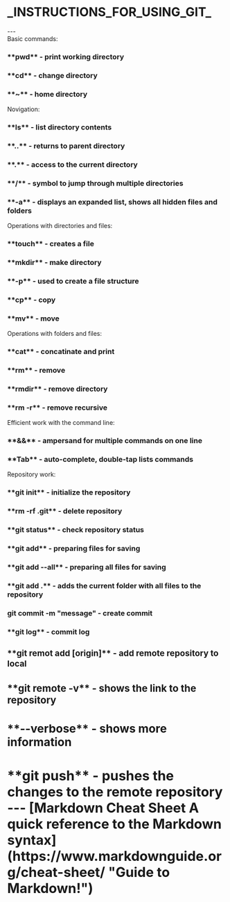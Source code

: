 <h1>_INSTRUCTIONS_FOR_USING_GIT_</h1>
---
<br/>
Basic commands:
<h3>**pwd** - print working directory</h3>
<h3>**cd** - change directory</h3>
<h3>**~** - home directory</h3>
Novigation:
<h3>**ls** - list directory contents</h3>
<h3>**..** - returns to parent directory</h3>
<h3>**.** - access to the current directory</h3>
<h3>**/** - symbol to jump through multiple directories</h3>
<h3>**-a** - displays an expanded list, shows all hidden files and folders</h3>
Operations with directories and files:
<h3>**touch** - creates a file</h3>
<h3>**mkdir** - make directory</h3>
<h3>**-p** - used to create a file structure</h3>
<h3>**cp** - copy</h3>
<h3>**mv** - move</h3>
Operations with folders and files:
<h3>**cat** - concatinate and print</h3>
<h3>**rm** - remove</h3>
<h3>**rmdir** - remove directory</h3>
<h3>**rm -r** - remove recursive</h3>
Efficient work with the command line:
<h3>**&&** - ampersand for multiple commands on one line</h3>
<h3>**Tab** - auto-complete, double-tap lists commands</h3>
Repository work:
<h3>**git init** - initialize the repository</h3>
<h3>**rm -rf .git** - delete repository</h3>
<h3>**git status** - check repository status</h3>
<h3>**git add** - preparing files for saving</h3>
<h3>**git add --all** - preparing all files for saving</h3>
<h3>**git add .** - adds the current folder with all files to the repository</h3>
<h3>git commit -m "message" - create commit</h3>
<h3>**git log** - commit log<h/3>
<h3>**git remot add [origin]** - add remote repository to local<h/3>
<h3>**git remote -v** - shows the link to the repository<h/3>
<h3>**--verbose** - shows more information<h/3>
<h3>**git push** - pushes the changes to the remote repository<h/3>
---
[Markdown Cheat Sheet
A quick reference to the Markdown syntax](https://www.markdownguide.org/cheat-sheet/ "Guide to Markdown!")